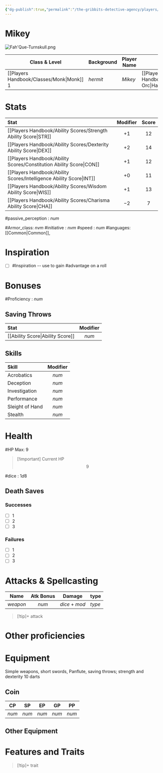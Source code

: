 ```yaml
---
{"dg-publish":true,"permalink":"/the-gribbits-detective-agency/players/fah-que-turnskull/","tags":["PC, player, character_sheet"],"noteIcon":""}
---
```


# Mikey

![Fah'Que-Turnskull.png](/img/user/Attachments/Images/Fah'Que-Turnskull.png)

| Class & Level | Background | Player Name | Race         | Alignment |
| ------------- | ---------- | ----------- | ------------ | --------- |
| [[Players Handbook/Classes/Monk\|Monk]] $1$       | *hermit*   | *Mikey*       | [[Players Handbook/Races/Half-Orc\|Half-Orc]] |     *alignment*    |

# Stats

| Stat                                | Modifier | Score |
|:----------------------------------- |:--------:|:-----:|
| [[Players Handbook/Ability Scores/Strength Ability Score\|STR]]     |   $+1$   |  $12$ |
| [[Players Handbook/Ability Scores/Dexterity Ability Score\|DEX]]    |   $+2$   | $14$
| [[Players Handbook/Ability Scores/Constitution Ability Score\|CON]] |   $+1$  | $12$  |
| [[Players Handbook/Ability Scores/Intelligence Ability Score\|INT]] |   $+0$   | $11$  |
| [[Players Handbook/Ability Scores/Wisdom Ability Score\|WIS]]       |   $+1$   | $13$
| [[Players Handbook/Ability Scores/Charisma Ability Score\|CHA]]     |   $-2$   | $7$  |

#passive_perception : $num$

#Armor_class: $nvm$
#initiative : $nvm$
#speed : $num$
#languages: [[Common\|Common]],

# Inspiration

- [ ] #Inspiration -- use to gain #advantage on a roll

# Bonuses

#Proficiency : $num$

## Saving Throws

| Stat                                | Modifier |
|:----------------------------------- |:--------:|
| [[Ability Score\|Ability Score]]    | $num$     |


## Skills

| Skill           | Modifier |
|:--------------- |:--------:|
| Acrobatics      |   $num$    |
| Deception       |   $num$    |
| Investigation   |   $num$    |
| Performance     |   $num$    |
| Sleight of Hand |   $num$    |
| Stealth         |   $num$    |

# Health

#HP Max: $9$ 

> [!important] Current HP
>$$9$$


#dice : $1d8$ 

## Death Saves

### Successes

- [ ] 1
- [ ] 2
- [ ] 3

### Failures

- [ ] 1
- [ ] 2
- [ ] 3

# Attacks & Spellcasting

| Name       | Atk Bonus | Damage  | type     |
| ---------- |:---------:| ------- | -------- |
| *weapon* |   $num$    | $dice + mod$ | *type* |

> [!tip]+ attack
> 

# Other proficiencies

# Equipment
Simple weapons, short swords, Panflute, saving throws; strength and dexterity 10 darts
## Coin

| CP  | SP  | EP  | GP  | PP  |
| --- | --- | --- | --- | --- |
| $num$ | $num$ | $num$ | $num$ | $num$    |

## Other Equipment

# Features and Traits

>[!tip]+ trait
>

